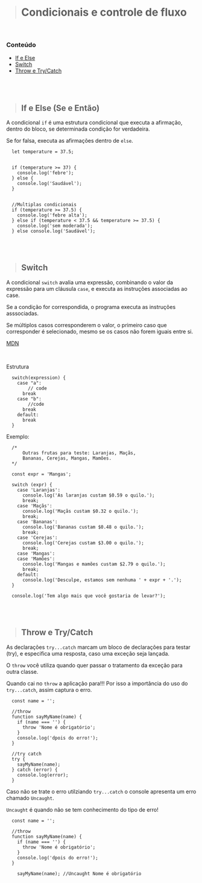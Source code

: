> # Condicionais e controle de fluxo

<br>

### **Conteúdo**

<!--ts-->

- [If e Else](#IfElse)
- [Switch](#Switch)
- [Throw e Try/Catch](#ThrowTTryCatch)

<!--te-->

<br><br>

> ## If e Else (Se e Então)

A condicional `if` é uma estrutura condicional que executa a afirmação, dentro do bloco, se determinada condição for verdadeira.

Se for falsa, executa as afirmações dentro de `else`.

```
  let temperature = 37.5;


  if (temperature >= 37) {
    console.log('febre');
  } else {
    console.log('Saudável');
  }


  //Multiplas condicionais
  if (temperature >= 37.5) {
    console.log('febre alta');
  } else if (temperature < 37.5 && temperature >= 37.5) {
    console.log('sem moderada');
  } else console.log('Saudável');
```

<br><br>

> ## Switch

A condicional `switch` avalia uma expressão, combinando o valor da expressão para um cláusula `case`, e executa as instruções associadas ao case.

Se a condição for correspondida, o programa executa as instruções asssociadas.

Se múltiplos casos corresponderem o valor, o primeiro caso que corresponder é selecionado, mesmo se os casos não forem iguais entre si.

[MDN](https://developer.mozilla.org/pt-BR/docs/Web/JavaScript/Reference/Statements/switch)

<br>

Estrutura

```
  switch(expression) {
    case "a":
        // code
      break
    case "b":
        //code
      break
    default:
      break
  }
```

Exemplo:

```
  /*
      Outras frutas para teste: Laranjas, Maçãs,
      Bananas, Cerejas, Mangas, Mamões.
  */

  const expr = 'Mangas';

  switch (expr) {
    case 'Laranjas':
      console.log('As laranjas custam $0.59 o quilo.');
      break;
    case 'Maçãs':
      console.log('Maçãs custam $0.32 o quilo.');
      break;
    case 'Bananas':
      console.log('Bananas custam $0.48 o quilo.');
      break;
    case 'Cerejas':
      console.log('Cerejas custam $3.00 o quilo.');
      break;
    case 'Mangas':
    case 'Mamões':
      console.log('Mangas e mamões custam $2.79 o quilo.');
      break;
    default:
      console.log('Desculpe, estamos sem nenhuma ' + expr + '.');
  }

  console.log('Tem algo mais que você gostaria de levar?');
```

<br><br>

> ## Throw e Try/Catch

As declarações `try...catch` marcam um bloco de declarações para testar (try), e especifica uma resposta, caso uma exceção seja lançada.

O `throw` você utiliza quando quer passar o tratamento da exceção para outra classe.

Quando cai no `throw` a aplicação para!!! Por isso a importância do uso do `try...catch`, assim captura o erro.

```
  const name = '';

  //throw
  function sayMyName(name) {
    if (name === '') {
      throw 'Nome é obrigatório';
    }
    console.log('dpois do erro!');
  }

  //try catch
  try {
    sayMyName(name);
  } catch (error) {
    console.log(error);
  }

```

Caso não se trate o erro utilziando `try...catch` o console apresenta um erro chamado `Uncaught`.

`Uncaught` é quando não se tem conhecimento do tipo de erro!

```
  const name = '';

  //throw
  function sayMyName(name) {
    if (name === '') {
      throw 'Nome é obrigatório';
    }
    console.log('dpois do erro!');
  }

    sayMyName(name); //Uncaught Nome é obrigatório
```
